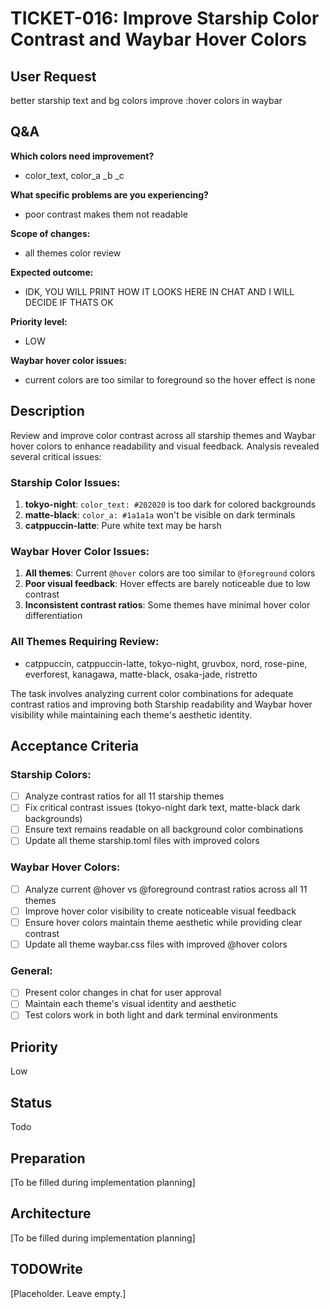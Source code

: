 # TICKET-016: Improve Starship Color Contrast and Waybar Hover Colors

## User Request
better starship text and bg colors
improve :hover colors in waybar

## Q&A
**Which colors need improvement?**
- color_text, color_a _b _c

**What specific problems are you experiencing?**
- poor contrast makes them not readable

**Scope of changes:**
- all themes color review

**Expected outcome:**
- IDK, YOU WILL PRINT HOW IT LOOKS HERE IN CHAT AND I WILL DECIDE IF THATS OK

**Priority level:**
- LOW

**Waybar hover color issues:**
- current colors are too similar to foreground so the hover effect is none

## Description
Review and improve color contrast across all starship themes and Waybar hover colors to enhance readability and visual feedback. Analysis revealed several critical issues:

### Starship Color Issues:
1. **tokyo-night**: `color_text: #202020` is too dark for colored backgrounds
2. **matte-black**: `color_a: #1a1a1a` won't be visible on dark terminals  
3. **catppuccin-latte**: Pure white text may be harsh

### Waybar Hover Color Issues:
1. **All themes**: Current `@hover` colors are too similar to `@foreground` colors
2. **Poor visual feedback**: Hover effects are barely noticeable due to low contrast
3. **Inconsistent contrast ratios**: Some themes have minimal hover color differentiation

### All Themes Requiring Review:
- catppuccin, catppuccin-latte, tokyo-night, gruvbox, nord, rose-pine, everforest, kanagawa, matte-black, osaka-jade, ristretto

The task involves analyzing current color combinations for adequate contrast ratios and improving both Starship readability and Waybar hover visibility while maintaining each theme's aesthetic identity.

## Acceptance Criteria
### Starship Colors:
- [ ] Analyze contrast ratios for all 11 starship themes
- [ ] Fix critical contrast issues (tokyo-night dark text, matte-black dark backgrounds)
- [ ] Ensure text remains readable on all background color combinations
- [ ] Update all theme starship.toml files with improved colors

### Waybar Hover Colors:
- [ ] Analyze current @hover vs @foreground contrast ratios across all 11 themes
- [ ] Improve hover color visibility to create noticeable visual feedback
- [ ] Ensure hover colors maintain theme aesthetic while providing clear contrast
- [ ] Update all theme waybar.css files with improved @hover colors

### General:
- [ ] Present color changes in chat for user approval
- [ ] Maintain each theme's visual identity and aesthetic
- [ ] Test colors work in both light and dark terminal environments

## Priority
Low

## Status
Todo

## Preparation
[To be filled during implementation planning]

## Architecture
[To be filled during implementation planning]

## TODOWrite
[Placeholder. Leave empty.]